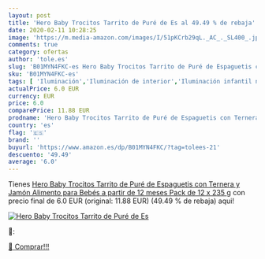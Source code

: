 ```yaml
---
layout: post
title: 'Hero Baby Trocitos Tarrito de Puré de Es al 49.49 % de rebaja'
date: 2020-02-11 10:28:25
image: 'https://m.media-amazon.com/images/I/51pKCrb29qL._AC_._SL400_.jpg'
comments: true
category: ofertas
author: 'tole.es'
slug: 'B01MYN4FKC-es Hero Baby Trocitos Tarrito de Puré de Espaguetis con...'
sku: 'B01MYN4FKC-es'
tags: [ 'Iluminación','Iluminación de interior','Iluminación infantil nocturna','Lámparas e iluminación infantil','baby','bebés','hero', ]
actualPrice: 6.0 EUR
currency: EUR
price: 6.0
comparePrice: 11.88 EUR
prodname: 'Hero Baby Trocitos Tarrito de Puré de Espaguetis con Ternera y Jamón Alimento para Bebés a partir de 12 meses Pack de 12 x 235 g'
country: 'es'
flag: '🇪🇸'
brand: ''
buyurl: 'https://www.amazon.es/dp/B01MYN4FKC/?tag=tolees-21'
descuento: '49.49'
average: '6.0'
---
```


Tienes [Hero Baby Trocitos Tarrito de Puré de Espaguetis con Ternera y Jamón Alimento para Bebés a partir de 12 meses Pack de 12 x 235 g](https://www.amazon.es/dp/B01MYN4FKC/?tag=tolees-21) con precio final de  6.0 EUR (original: 11.88 EUR) (49.49 %  de rebaja) aqui!

[![Hero Baby Trocitos Tarrito de Puré de Es](https://m.media-amazon.com/images/I/51pKCrb29qL._AC_._SL400_.jpg)](https://www.amazon.es/dp/B01MYN4FKC/?tag=tolees-21)

🔎:


[🛒 Comprar!!!](https://www.amazon.es/dp/B01MYN4FKC/?tag=tolees-21)
